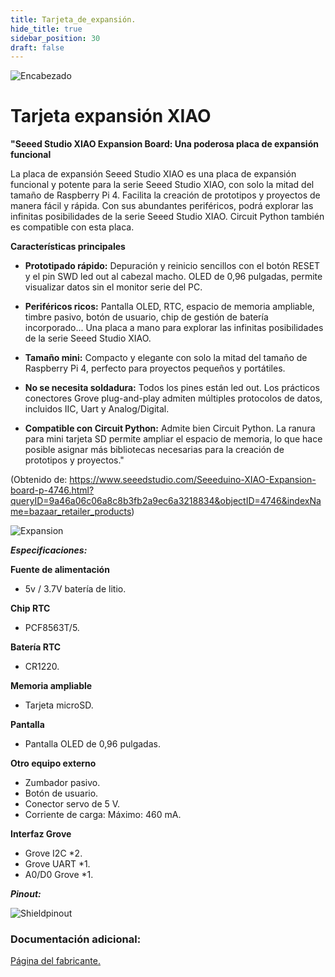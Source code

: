```yaml
---
title: Tarjeta_de_expansión.
hide_title: true
sidebar_position: 30
draft: false
---
```

![Encabezado](https://firebasestorage.googleapis.com/v0/b/modulo-b3e1a.appspot.com/o/General%2Fimagenes%2Flogo%20sena%202.png?alt=media&token=f8400ade-f50e-4175-8ff1-d69a8bc9a180&_gl=1*1b8f15f*_ga*MTE3MTQwMjUxOS4xNjk2MjYzMDI3*_ga_CW55HF8NVT*MTY5NjI3NDM1NS4yLjEuMTY5NjI3NTE4My4zMS4wLjA.)

# **Tarjeta expansión XIAO**

**"Seeed Studio XIAO Expansion Board: Una poderosa placa de expansión funcional**

La placa de expansión Seeed Studio XIAO es una placa de expansión funcional y potente para la serie Seeed Studio XIAO, con solo la mitad del tamaño de Raspberry Pi 4. Facilita la creación de prototipos y proyectos de manera fácil y rápida. Con sus abundantes periféricos, podrá explorar las infinitas posibilidades de la serie Seeed Studio XIAO. Circuit Python también es compatible con esta placa.

**Características principales**

* **Prototipado rápido:** Depuración y reinicio sencillos con el botón RESET y el pin SWD led out al cabezal macho. OLED de 0,96 pulgadas, permite visualizar datos sin el monitor serie del PC.

* **Periféricos ricos:** Pantalla OLED, RTC, espacio de memoria ampliable, timbre pasivo, botón de usuario, chip de gestión de batería incorporado... Una placa a mano para explorar las infinitas posibilidades de la serie Seeed Studio XIAO.

* **Tamaño mini:** Compacto y elegante con solo la mitad del tamaño de Raspberry Pi 4, perfecto para proyectos pequeños y portátiles.

* **No se necesita soldadura:** Todos los pines están led out. Los prácticos conectores Grove plug-and-play admiten múltiples protocolos de datos, incluidos IIC, Uart y Analog/Digital.

* **Compatible con Circuit Python:** Admite bien Circuit Python. La ranura para mini tarjeta SD permite ampliar el espacio de memoria, lo que hace posible asignar más bibliotecas necesarias para la creación de prototipos y proyectos."

(Obtenido de: https://www.seeedstudio.com/Seeeduino-XIAO-Expansion-board-p-4746.html?queryID=9a46a06c06a8c8b3fb2a9ec6a3218834&objectID=4746&indexName=bazaar_retailer_products)

![Expansion](https://firebasestorage.googleapis.com/v0/b/modulo-b3e1a.appspot.com/o/General%2Fimagenes%2FRepositorio%2Fexpansionboardxiao.jpg?alt=media&token=93a29972-a54c-4900-a72e-492374669eab)

***Especificaciones:***

**Fuente de alimentación**

* 5v / 3.7V batería de litio.

**Chip RTC**
* PCF8563T/5.

**Batería RTC**
* CR1220.

**Memoria ampliable**
* Tarjeta microSD.

**Pantalla**
* Pantalla OLED de 0,96 pulgadas.

**Otro equipo externo**

* Zumbador pasivo.
* Botón de usuario.
* Conector servo de 5 V.
* Corriente de carga: Máximo: 460 mA.

**Interfaz Grove**

* Grove I2C *2.
* Grove UART *1.
* A0/D0 Grove *1.

***Pinout:***

![Shieldpinout](https://firebasestorage.googleapis.com/v0/b/modulo-b3e1a.appspot.com/o/General%2Fimagenes%2FRepositorio%2Fexpansionboardpinout.png?alt=media&token=916befa6-b201-41b5-8e08-a002b96c4d89)

### Documentación adicional:

[Página del fabricante.](https://www.seeedstudio.com/Seeeduino-XIAO-Expansion-board-p-4746.html?queryID=9a46a06c06a8c8b3fb2a9ec6a3218834&objectID=4746&indexName=bazaar_retailer_products)